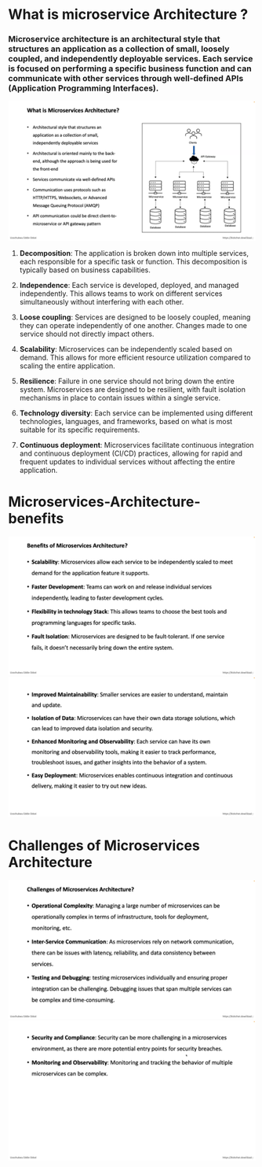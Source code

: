 # What is microservice Architecture ?

### Microservice architecture is an architectural style that structures an application as a collection of small, loosely coupled, and independently deployable services. Each service is focused on performing a specific business function and can communicate with other services through well-defined APIs (Application Programming Interfaces).


<img src="../images/Microservices-Architecture.png" alt="Microservices-Architecture">


1. **Decomposition**: The application is broken down into multiple services, each responsible for a specific task or function. This decomposition is typically based on business capabilities.

2. **Independence**: Each service is developed, deployed, and managed independently. This allows teams to work on different services simultaneously without interfering with each other.

3. **Loose coupling**: Services are designed to be loosely coupled, meaning they can operate independently of one another. Changes made to one service should not directly impact others.

4. **Scalability**: Microservices can be independently scaled based on demand. This allows for more efficient resource utilization compared to scaling the entire application.

5. **Resilience**: Failure in one service should not bring down the entire system. Microservices are designed to be resilient, with fault isolation mechanisms in place to contain issues within a single service.

6. **Technology diversity**: Each service can be implemented using different technologies, languages, and frameworks, based on what is most suitable for its specific requirements.

7. **Continuous deployment**: Microservices facilitate continuous integration and continuous deployment (CI/CD) practices, allowing for rapid and frequent updates to individual services without affecting the entire application.


# Microservices-Architecture-benefits

 <img src="../images/Microservices-Architecture-benefits.png" alt="benefits">


 <img src="../images/Microservices-Architecture-benefits-2.png" alt="benefits">


# Challenges of Microservices Architecture


 <img src="../images/challenges-1.png" alt="challenges">


  <img src="../images/challenges-2.png" alt="challenges">

